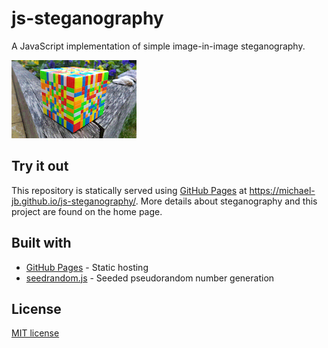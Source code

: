 # js-steganography

A JavaScript implementation of simple image-in-image steganography.

![Encoded image](images/encoded_4.png)

## Try it out

This repository is statically served using [GitHub Pages](https://pages.github.com/) at https://michael-jb.github.io/js-steganography/. More details about steganography and this project are found on the home page.

## Built with

- [GitHub Pages](https://pages.github.com/) - Static hosting
- [seedrandom.js](https://github.com/davidbau/seedrandom) - Seeded pseudorandom number generation

## License

[MIT license](./LICENSE)